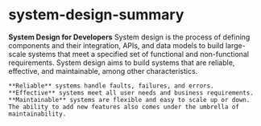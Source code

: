 # system-design-summary

**System Design for Developers**
System design is the process of defining components and their integration, APIs, and data models to build large-scale systems that meet a specified set of functional and non-functional requirements.
System design aims to build systems that are reliable, effective, and maintainable, among other characteristics.

    **Reliable** systems handle faults, failures, and errors.
    **Effective** systems meet all user needs and business requirements.
    **Maintainable** systems are flexible and easy to scale up or down. The ability to add new features also comes under the umbrella of maintainability.

